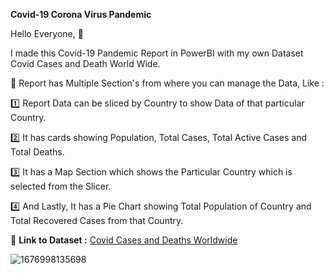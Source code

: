 **Covid-19 Corona Virus Pandemic**

Hello Everyone, 👋

I made this Covid-19 Pandemic Report in PowerBI with my own Dataset Covid Cases and Death World Wide.

📝 Report has Multiple Section's from where you can manage the Data, Like :

1️⃣ Report Data can be sliced by Country to show Data of that particular Country.

2️⃣ It has cards showing Population, Total Cases, Total Active Cases and Total Deaths.

3️⃣ It has a Map Section which shows the Particular Country which is selected from the Slicer.

4️⃣ And Lastly, It has a Pie Chart showing Total Population of Country and Total Recovered Cases from that Country.

📍 **Link to Dataset :** [Covid Cases and Deaths Worldwide](https://www.kaggle.com/datasets/themrityunjaypathak/covid-cases-and-deaths-worldwide)

![1676998135698](https://user-images.githubusercontent.com/123563634/232387764-73eee02b-8192-4c0f-be68-c19ee29ae04c.jpg)
